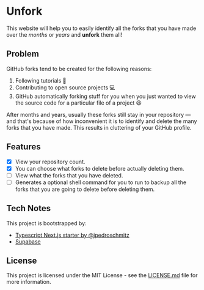 # Unfork

This website will help you to easily identify all the forks that you have made over the _months_ or _years_ and **unfork** them all!


## Problem

GitHub forks tend to be created for the following reasons:
1. Following tutorials 📖
1. Contributing to open source projects 💻
1. GitHub automatically forking stuff for you when you just wanted to view the source code for a particular file of a project 😆

After months and years, usually these forks still stay in your repository — and that's because of how inconvenient it is to identify and delete the many forks that you have made. This results in cluttering of your GitHub profile.

## Features

- [x] View your repository count.
- [x] You can choose what forks to delete before actually deleting them.
- [ ] View what the forks that you have deleted.
- [ ] Generates a optional shell command for you to run to backup all the forks that you are going to delete before deleting them.

## Tech Notes

This project is bootstrapped by:
- [Typescript Next.js starter by @jpedroschmitz](https://github.com/jpedroschmitz/typescript-nextjs-starter)
- [Supabase](https://github.com/supabase/supabase/)

## License

This project is licensed under the MIT License - see the [LICENSE.md](LICENSE.md) file for more information.
